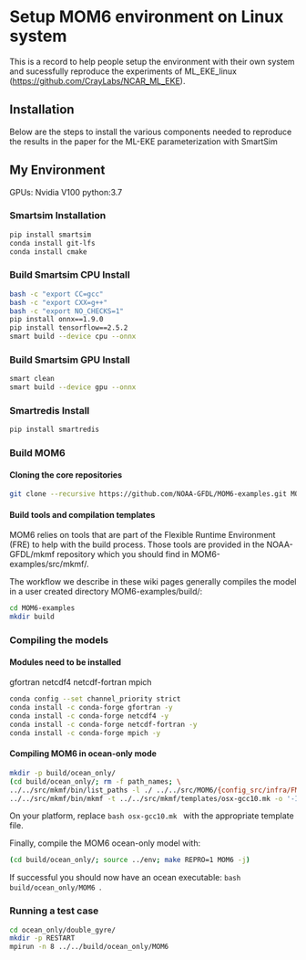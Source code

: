 # Setup MOM6 environment on Linux system

This is a record to help people setup the environment with their own system and sucessfully reproduce the experiments of ML_EKE_linux (https://github.com/CrayLabs/NCAR_ML_EKE).

## Installation

Below are the steps to install the various components needed to reproduce the results in the paper for the ML-EKE parameterization with SmartSim

## My Environment
GPUs: Nvidia V100
python:3.7

### Smartsim Installation

```bash
pip install smartsim
conda install git-lfs
conda install cmake
```

### Build Smartsim CPU Install

```bash
bash -c "export CC=gcc"
bash -c "export CXX=g++"
bash -c "export NO_CHECKS=1"
pip install onnx==1.9.0
pip install tensorflow==2.5.2
smart build --device cpu --onnx
```

### Build Smartsim GPU Install

```bash
smart clean
smart build --device gpu --onnx
```
### Smartredis Install

```bash
pip install smartredis
```

### Build MOM6

#### Cloning the core repositories

```bash
git clone --recursive https://github.com/NOAA-GFDL/MOM6-examples.git MOM6-examples
```


#### Build tools and compilation templates
MOM6 relies on tools that are part of the Flexible Runtime Environment (FRE) to help with the build process. Those tools are provided in the NOAA-GFDL/mkmf repository which you should find in MOM6-examples/src/mkmf/.

The workflow we describe in these wiki pages generally compiles the model in a user created directory MOM6-examples/build/:

```bash
cd MOM6-examples
mkdir build
```

### Compiling the models

#### Modules need to be installed 

gfortran
netcdf4
netcdf-fortran
mpich

```bash
conda config --set channel_priority strict
conda install -c conda-forge gfortran -y
conda install -c conda-forge netcdf4 -y
conda install -c conda-forge netcdf-fortran -y
conda install -c conda-forge mpich -y
```

#### Compiling MOM6 in ocean-only mode

```bash
mkdir -p build/ocean_only/
(cd build/ocean_only/; rm -f path_names; \
../../src/mkmf/bin/list_paths -l ./ ../../src/MOM6/{config_src/infra/FMS1,config_src/memory/dynamic_symmetric,config_src/drivers/solo_driver,config_src/external,src/{*,*/*}}/ ; \
../../src/mkmf/bin/mkmf -t ../../src/mkmf/templates/osx-gcc10.mk -o '-I../fms' -p MOM6 -l '-L../fms -lfms' path_names)
```

On your platform, replace ```bash osx-gcc10.mk ``` with the appropriate template file.

Finally, compile the MOM6 ocean-only model with:
```bash
(cd build/ocean_only/; source ../env; make REPRO=1 MOM6 -j)
```
If successful you should now have an ocean executable: ```bash build/ocean_only/MOM6 ```.

### Running a test case

```bash
cd ocean_only/double_gyre/
mkdir -p RESTART
mpirun -n 8 ../../build/ocean_only/MOM6
```





